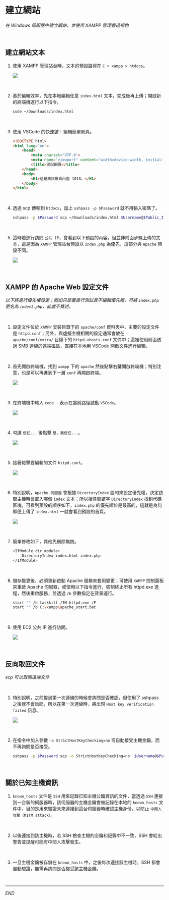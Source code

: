 # 建立網站

_在 Windows 伺服器中建立網站，並使用 XAMPP 管理香過福物_

<br>

## 建立網站文本

1. 使用 XAMPP 管理站台時，文本的預設路徑在 `C > xampp > htdocs`。

    ![](images/img_15.png)

<br>

2. 基於編輯效率，先在本地編輯任意 `index.html` 文本，完成後再上傳；開啟新的終端機運行以下指令。

    ```bash
    code ~/Downloads/index.html
    ```

<br>

3. 使用 VSCode 的快速鍵 `!` 編輯簡單網頁。

    ```html
    <!DOCTYPE html>
    <html lang="en">
        <head>
            <meta charset="UTF-8">
            <meta name="viewport" content="width=device-width, initial-scale=1.0">
            <title>測試網頁</title>
        </head>
        <body>
            <H1>這是測試網頁內容 1018。</H1>
        </body>
    </html>
    ```

<br>

4. 透過 scp 傳輸到 `htdocs`，加上 `sshpass -p $Password` 就不用輸入密碼了。

    ```bash
    sshpass -p $Password scp ~/Downloads/index.html $Username@$Public_IPv4_address:C:/xampp/htdocs
    ```

<br>

5. 這時若進行訪問 `公共 IP`，會看到以下預設的內容，但並非前面步驟上傳的文本，這是因為 `XAMPP` 管理站台預設以 `index.php` 為優先，這部分與 `Apache` 預設不同。

    ![](images/img_94.png)

<br>

## XAMPP 的 Apache Web 設定文件

_以下將進行優先權設定；假如只是要進行測試且不編輯優先權，可將 `index.php` 更名為 `index1.php`，此處不贅述。_

<br>

1. 設定文件位於 `XAMPP` 安裝目錄下的 `apache/conf` 資料夾中，主要的設定文件是 `httpd.conf`；另外，與虛擬主機相關的設定通常會放在 `apache/conf/extra/` 目錄下的 `httpd-vhosts.conf` 文件中；這裡使用前面透過 SMB 連線的遠端磁區，直接在本地用 VSCode 開啟文件進行編輯。

<br>

2. 首先開啟終端機，找到 `xampp` 下的 `apache` 然後點擊右鍵開啟終端機；特別注意，也是可以再進到下一層 `conf` 再開啟終端。

    ![](images/img_115.png)

<br>

3. 在終端機中輸入 `code .` 表示在當前路徑啟動 `VSCode`。

    ![](images/img_116.png)

<br>

4. 勾選 `信任...` 後點擊 `是，我信任...`。

    ![](images/img_117.png)

<br>

5. 接著點擊要編輯的文件 `httpd.conf`。

    ![](images/img_95.png)

<br>

6. 特別說明，`Apache 伺服器` 會根據 `DirectoryIndex` 語句來設定優先權，決定訪問主機時會載入哪個 `index` 文本；所以搜尋關鍵字 `DirectoryIndex` 找到代碼區塊，可看到預設的順序如下，`index.php` 的優先順位是最高的，這就是為何即便上傳了 `index.html` 一就會看到預設的首頁。

    ![](images/img_55.png)

<br>

7. 簡單修改如下，其他先刪除無妨。

    ```bash
    <IfModule dir_module>
        DirectoryIndex index.html index.php
    </IfModule>
    ```

<br>

8. 儲存變更後，必須重新啟動 Apache 服務來套用變更；可使用 `XAMPP` 控制面板來重啟 Apache 伺服器，或使用以下指令進行，強制終止所有 httpd.exe 進程，然後重啟服務，並透過 `/b` 參數指定在背景運行。

    ```bash
    start "" /b taskkill /IM httpd.exe /F
    start "" /b C:\xampp\apache_start.bat
    ```

<br>

9. 使用 EC2 公共 IP 進行訪問。

    ![](images/img_56.png)

<br>

## 反向取回文件

_scp 可以取回遠端文件_

<br>

1. 特別說明，之前提過第一次連線的時候會詢問是否確認，但使用了 sshpass 之後就不會詢問，所以在第一次連線時，將出現 `Host key verification failed` 訊息。

    ![](images/img_118.png)

<br>

2. 在指令中加入參數 `-o StrictHostKeyChecking=no` 可自動接受主機金鑰，而不再詢問是否接受。

    ```bash
    sshpass -p $Password scp -o StrictHostKeyChecking=no  $Username@$Public_IPv4_address:c:/xampp/apache/conf/httpd.conf ~/Downloads/httpd.conf
    ```

<br>

## 關於已知主機資訊

1. `known_hosts` 文件是 `SSH` 用來記錄已知主機公鑰資訊的文件，當透過 `SSH` 連接到一台新的伺服器時，該伺服器的主機金鑰會被記錄在本地的 `known_hosts` 文件中，目的是用來驗證未來連接到這台伺服器時確認主機身份，以防止 `中間人攻擊（MITM attack）`。

<br>

2. 以後連接到該主機時，若 SSH 檢查主機的金鑰和記錄中不一致，SSH 會給出警告並提醒可能有中間人攻擊發生。

<br>

3. 一旦主機金鑰被存儲在 `known_hosts` 中，之後每次連接該主機時，SSH 都會自動驗證，無需再詢問是否接受該主機金鑰。

<br>

___

_END_